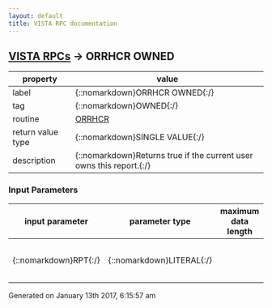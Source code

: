 ```yaml
---
layout: default
title: VISTA RPC documentation
---
```




## [VISTA RPCs](TableOfContent.md) &#8594; ORRHCR OWNED 

 property | value 
--- | --- 
 label | {::nomarkdown}ORRHCR OWNED{:/}
 tag | {::nomarkdown}OWNED{:/}
 routine | [ORRHCR](http://code.osehra.org/dox/Routine_ORRHCR_source.html)
 return value type | {::nomarkdown}SINGLE VALUE{:/}
 description | {::nomarkdown}Returns true if the current user owns this report.{:/}

### Input Parameters

| input parameter | parameter type | maximum data length | required | description | 
| --- | --- | --- | --- | --- | 
| {::nomarkdown}RPT{:/} | {::nomarkdown}LITERAL{:/} |  | {::nomarkdown}true{:/} | {::nomarkdown}The internal number of a report (entry in 102.21).{:/} | 




 Generated on January 13th 2017, 6:15:57 am